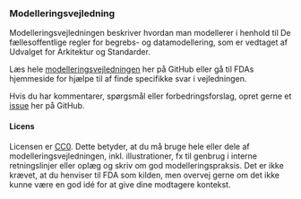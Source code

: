 ### Modelleringsvejledning

Modelleringsvejledningen beskriver hvordan man modellerer i henhold til De fællesoffentlige regler for begrebs- og datamodellering, som er vedtaget af Udvalget for Arkitektur og Standarder.

Læs hele [modelleringsvejledningen](https://github.com/digst/modelrules/blob/main/Modelleringsvejledning.md) her på GitHub eller gå til FDAs hjemmeside for hjælpe til af finde specifikke svar i vejledningen.

Hvis du har kommentarer, spørgsmål eller forbedringsforslag, opret gerne et [issue](https://github.com/digst/modelrules/issues) her på GitHub.

#### Licens

Licensen er [CC0](https://creativecommons.org/public-domain/cc0/). Dette betyder, at du må bruge hele eller dele af modelleringsvejledningen, inkl. illustrationer, fx til genbrug i interne retningslinjer eller oplæg og skriv om god modelleringspraksis. Det er ikke krævet, at du henviser til FDA som kilden, men overvej gerne om det ikke kunne være en god idé for at give dine modtagere kontekst.

